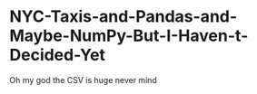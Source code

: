 # NYC-Taxis-and-Pandas-and-Maybe-NumPy-But-I-Haven-t-Decided-Yet

Oh my god the CSV is huge never mind
